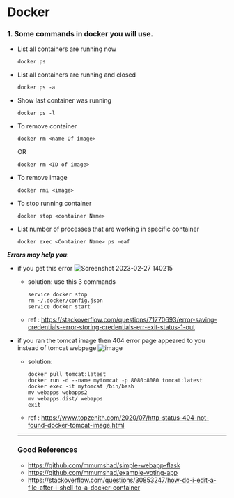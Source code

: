 # Docker

### 1. Some commands in docker you will use.

- List all containers are running now
  ```
  docker ps
  ```
- List all containers are running and closed
  ```
  docker ps -a
  ```
- Show last container was running 
  ```
  docker ps -l
  ```
  
- To remove container  
  ```
  docker rm <name Of image> 
  ```
    OR
  ```
  docker rm <ID of image> 
  ```
  
- To remove image  
  ```
  docker rmi <image> 
  ```
- To stop running container  
  ```
  docker stop <container Name>
  ```
- List number of processes that are working in specific container  
  ```
  docker exec <Container Name> ps -eaf
  ```
  
  
 ***Errors may help you***:
 
 + if you get this error 
 ![Screenshot 2023-02-27 140215](https://user-images.githubusercontent.com/63751555/221559100-e44cdc44-bfa2-42da-9832-077140ac3ef7.png)
  
   + solution: use this 3 commands
     ```
     service docker stop 
     rm ~/.docker/config.json 
     service docker start
     ```
   + ref : https://stackoverflow.com/questions/71770693/error-saving-credentials-error-storing-credentials-err-exit-status-1-out
   
   
   
 + if you ran the tomcat image then 404 error page appeared to you instead of tomcat webpage 
  ![image](https://user-images.githubusercontent.com/63751555/222397615-1f15c829-ed61-4017-a530-cc4f04f12812.png)
    + solution:
      ```
      docker pull tomcat:latest
      docker run -d --name mytomcat -p 8080:8080 tomcat:latest
      docker exec -it mytomcat /bin/bash
      mv webapps webapps2
      mv webapps.dist/ webapps
      exit
      ```
 

    + ref : https://www.topzenith.com/2020/07/http-status-404-not-found-docker-tomcat-image.html 
   
   ---
   ### Good References
   + https://github.com/mmumshad/simple-webapp-flask
   + https://github.com/mmumshad/example-voting-app
   + https://stackoverflow.com/questions/30853247/how-do-i-edit-a-file-after-i-shell-to-a-docker-container
   
   
  
 
  
